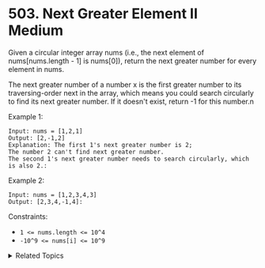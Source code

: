 # 503. Next Greater Element II<br> Medium

Given a circular integer array nums (i.e., the next element of nums[nums.length - 1] is nums[0]), return the next greater number for every element in nums.

The next greater number of a number x is the first greater number to its traversing-order next in the array, which means you could search circularly to find its next greater number. If it doesn't exist, return -1 for this number.n

Example 1:

```
Input: nums = [1,2,1]
Output: [2,-1,2]
Explanation: The first 1's next greater number is 2; 
The number 2 can't find next greater number. 
The second 1's next greater number needs to search circularly, which is also 2.:
```

Example 2:

```
Input: nums = [1,2,3,4,3]
Output: [2,3,4,-1,4]:
```

Constraints:

- `1 <= nums.length <= 10^4`
- `-10^9 <= nums[i] <= 10^9`

<details>

<summary> Related Topics </summary>

-   `Stack`

</details>
